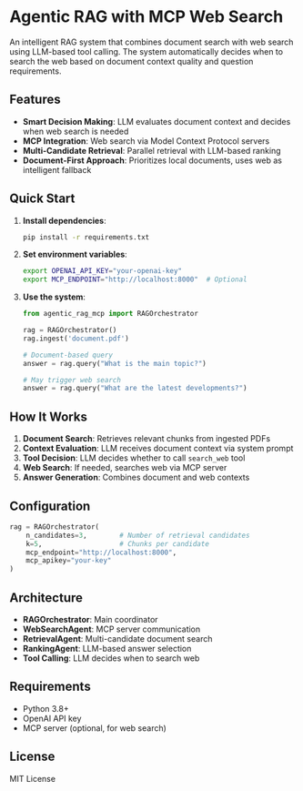 # Agentic RAG with MCP Web Search

An intelligent RAG system that combines document search with web search using LLM-based tool calling. The system automatically decides when to search the web based on document context quality and question requirements.

## Features

- **Smart Decision Making**: LLM evaluates document context and decides when web search is needed
- **MCP Integration**: Web search via Model Context Protocol servers
- **Multi-Candidate Retrieval**: Parallel retrieval with LLM-based ranking
- **Document-First Approach**: Prioritizes local documents, uses web as intelligent fallback

## Quick Start

1. **Install dependencies**:
   ```bash
   pip install -r requirements.txt
   ```

2. **Set environment variables**:
   ```bash
   export OPENAI_API_KEY="your-openai-key"
   export MCP_ENDPOINT="http://localhost:8000"  # Optional
   ```

3. **Use the system**:
   ```python
   from agentic_rag_mcp import RAGOrchestrator
   
   rag = RAGOrchestrator()
   rag.ingest('document.pdf')
   
   # Document-based query
   answer = rag.query("What is the main topic?")
   
   # May trigger web search
   answer = rag.query("What are the latest developments?")
   ```

## How It Works

1. **Document Search**: Retrieves relevant chunks from ingested PDFs
2. **Context Evaluation**: LLM receives document context via system prompt
3. **Tool Decision**: LLM decides whether to call `search_web` tool
4. **Web Search**: If needed, searches web via MCP server
5. **Answer Generation**: Combines document and web contexts

## Configuration

```python
rag = RAGOrchestrator(
    n_candidates=3,        # Number of retrieval candidates
    k=5,                   # Chunks per candidate
    mcp_endpoint="http://localhost:8000",
    mcp_apikey="your-key"
)
```

## Architecture

- **RAGOrchestrator**: Main coordinator
- **WebSearchAgent**: MCP server communication
- **RetrievalAgent**: Multi-candidate document search
- **RankingAgent**: LLM-based answer selection
- **Tool Calling**: LLM decides when to search web

## Requirements

- Python 3.8+
- OpenAI API key
- MCP server (optional, for web search)

## License

MIT License